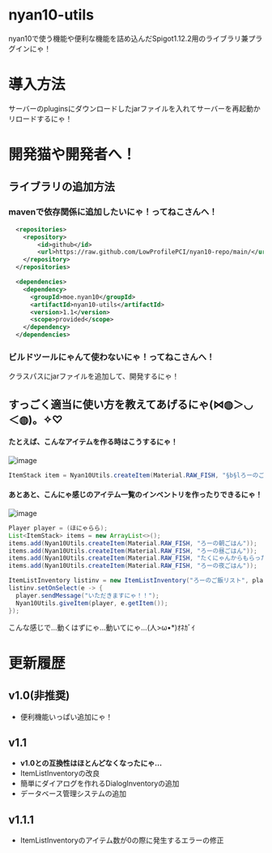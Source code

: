 # nyan10-utils
nyan10で使う機能や便利な機能を詰め込んだSpigot1.12.2用のライブラリ兼プラグインにゃ！
# 導入方法
サーバーのpluginsにダウンロードしたjarファイルを入れてサーバーを再起動かリロードするにゃ！
# 開発猫や開発者へ！
## ライブラリの追加方法
### mavenで依存関係に追加したいにゃ！ってねこさんへ！
```xml
  <repositories>
    <repository>
        <id>github</id>
        <url>https://raw.github.com/LowProfilePCI/nyan10-repo/main/</url>
    </repository>
  </repositories>
```
```xml
  <dependencies>
    <dependency>
      <groupId>moe.nyan10</groupId>
      <artifactId>nyan10-utils</artifactId>
      <version>1.1</version>
      <scope>provided</scope>
    </dependency>
  </dependencies>
```
### ビルドツールにゃんて使わないにゃ！ってねこさんへ！
クラスパスにjarファイルを追加して、開発するにゃ！

## すっごく適当に使い方を教えてあげるにゃ(⋈◍＞◡＜◍)。✧♡
#### たとえば、こんなアイテムを作る時はこうするにゃ！  
![image](https://user-images.githubusercontent.com/87465192/154571536-4aa5cdba-5e4e-4b20-9c83-4a78d34c0ce1.png)
```java
ItemStack item = Nyan10Utils.createItem(Material.RAW_FISH, "§b§lろーのごはん", "明日のお昼ご飯にゃ...", "近くのスーパーで198円だったにゃー!");
```

#### あとあと、こんにゃ感じのアイテム一覧のインベントリを作ったりできるにゃ！
![image](https://user-images.githubusercontent.com/87465192/162094507-b50273b2-e4f6-44c5-a563-415b3a5c8bf6.png)
```java
Player player = (ほにゃらら);
List<ItemStack> items = new ArrayList<>();
items.add(Nyan10Utils.createItem(Material.RAW_FISH, "ろーの朝ごはん"));
items.add(Nyan10Utils.createItem(Material.RAW_FISH, "ろーの昼ごはん"));
items.add(Nyan10Utils.createItem(Material.RAW_FISH, "たくにゃんからもらったおやつ", "ハートの形のチョコにゃ"));
items.add(Nyan10Utils.createItem(Material.RAW_FISH, "ろーの夜ごはん"));

ItemListInventory listinv = new ItemListInventory("ろーのご飯リスト", player, items);
listinv.setOnSelect(e -> {
  player.sendMessage("いただきますにゃ！！");
  Nyan10Utils.giveItem(player, e.getItem());
});
```
こんな感じで...動くはずにゃ...動いてにゃ...(人>ω•*)ｵﾈｶﾞｲ  
# 更新履歴
## v1.0(非推奨)
  - 便利機能いっぱい追加にゃ！
## v1.1
  - **v1.0との互換性はほとんどなくなったにゃ...**
  - ItemListInventoryの改良
  - 簡単にダイアログを作れるDialogInventoryの追加
  - データベース管理システムの追加
## v1.1.1
  - ItemListInventoryのアイテム数が0の際に発生するエラーの修正
